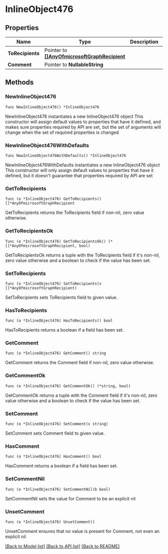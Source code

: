 # InlineObject476

## Properties

Name | Type | Description | Notes
------------ | ------------- | ------------- | -------------
**ToRecipients** | Pointer to [**[]AnyOfmicrosoftGraphRecipient**](AnyOfmicrosoftGraphRecipient.md) |  | [optional] 
**Comment** | Pointer to **NullableString** |  | [optional] 

## Methods

### NewInlineObject476

`func NewInlineObject476() *InlineObject476`

NewInlineObject476 instantiates a new InlineObject476 object
This constructor will assign default values to properties that have it defined,
and makes sure properties required by API are set, but the set of arguments
will change when the set of required properties is changed

### NewInlineObject476WithDefaults

`func NewInlineObject476WithDefaults() *InlineObject476`

NewInlineObject476WithDefaults instantiates a new InlineObject476 object
This constructor will only assign default values to properties that have it defined,
but it doesn't guarantee that properties required by API are set

### GetToRecipients

`func (o *InlineObject476) GetToRecipients() []*AnyOfmicrosoftGraphRecipient`

GetToRecipients returns the ToRecipients field if non-nil, zero value otherwise.

### GetToRecipientsOk

`func (o *InlineObject476) GetToRecipientsOk() (*[]*AnyOfmicrosoftGraphRecipient, bool)`

GetToRecipientsOk returns a tuple with the ToRecipients field if it's non-nil, zero value otherwise
and a boolean to check if the value has been set.

### SetToRecipients

`func (o *InlineObject476) SetToRecipients(v []*AnyOfmicrosoftGraphRecipient)`

SetToRecipients sets ToRecipients field to given value.

### HasToRecipients

`func (o *InlineObject476) HasToRecipients() bool`

HasToRecipients returns a boolean if a field has been set.

### GetComment

`func (o *InlineObject476) GetComment() string`

GetComment returns the Comment field if non-nil, zero value otherwise.

### GetCommentOk

`func (o *InlineObject476) GetCommentOk() (*string, bool)`

GetCommentOk returns a tuple with the Comment field if it's non-nil, zero value otherwise
and a boolean to check if the value has been set.

### SetComment

`func (o *InlineObject476) SetComment(v string)`

SetComment sets Comment field to given value.

### HasComment

`func (o *InlineObject476) HasComment() bool`

HasComment returns a boolean if a field has been set.

### SetCommentNil

`func (o *InlineObject476) SetCommentNil(b bool)`

 SetCommentNil sets the value for Comment to be an explicit nil

### UnsetComment
`func (o *InlineObject476) UnsetComment()`

UnsetComment ensures that no value is present for Comment, not even an explicit nil

[[Back to Model list]](../README.md#documentation-for-models) [[Back to API list]](../README.md#documentation-for-api-endpoints) [[Back to README]](../README.md)


